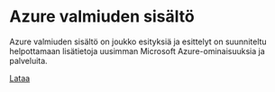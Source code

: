 <div>
<h1>Azure valmiuden sisältö</h1>
<p>Azure valmiuden sisältö on joukko esityksiä ja esittelyt on suunniteltu helpottamaan lisätietoja uusimman Microsoft Azure-ominaisuuksia ja palveluita.</p>
<p><a href="http://go.microsoft.com/fwlink/p/?LinkId=331133" class="solution-cta-link light-font arrowbtn green">Lataa</a></p>
</div>
